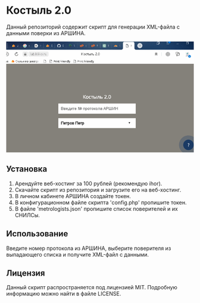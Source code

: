 # Костыль 2.0
Данный репозиторий содержит скрипт для генерации XML-файла с данными поверки из АРШИНА.

![](demo.gif)

## Установка

1. Арендуйте веб-хостинг за 100 рублей (рекомендую ihor).
2. Скачайте скрипт из репозитория и загрузите его на веб-хостинг.
3. В личном кабинете АРШИНА создайте токен.
4. В конфигурационном файле скрипта 'config.php' пропишите токен.
5. В файле 'metrologists.json' пропишите список поверителей и их СНИЛСы.

## Использование
Введите номер протокола из АРШИНА, выберите поверителя из выпадающего списка и получите XML-файл с данными.

## Лицензия
Данный скрипт распространяется под лицензией MIT. Подробную информацию можно найти в файле LICENSE.
